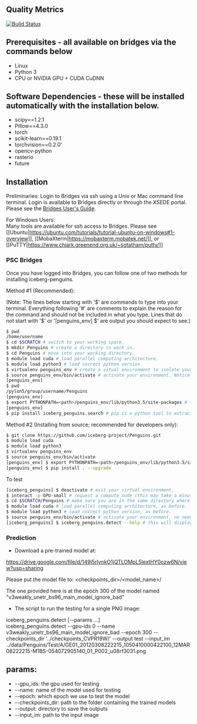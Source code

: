 ## Quality Metrics

[![Build Status](https://travis-ci.com/iceberg-project/Penguins.svg?branch=devel)](https://travis-ci.com/iceberg-project/Penguins)

## Prerequisites - all available on bridges via the commands below
- Linux
- Python 3
- CPU or NVIDIA GPU + CUDA CuDNN

## Software Dependencies - these will be installed automatically with the installation below.
- scipy==1.2.1
- Pillow==4.3.0
- torch
- scikit-learn==0.19.1
- torchvision==0.2.0'
- opencv-python
- rasterio
- future

## Installation
Preliminaries:
Login to Bridges via ssh using a Unix or Mac command line terminal.  Login is available to Bridges directly or through the XSEDE portal. Please see the <a href="https://portal.xsede.org/psc-bridges">Bridges User's Guide</a>.  

For Windows Users:  
Many tools are available for ssh access to Bridges.  Please see [[Ubuntu|https://ubuntu.com/tutorials/tutorial-ubuntu-on-windows#1-overview]], [[MobaXterm|https://mobaxterm.mobatek.net/]], or [[PuTTY|https://www.chiark.greenend.org.uk/~sgtatham/putty/]]

### PSC Bridges
Once you have logged into Bridges, you can follow one of two methods for installing iceberg-penguins.

Method #1 (Recommended):  

(Note: The lines below starting with '$' are commands to type into your terminal.  Everything following '#' are comments to explain the reason for the command and should not be included in what you type.  Lines that do not start with '$' or '[penguins_env] $' are output you should expect to see.)

```bash
$ pwd
/home/username
$ cd $SCRATCH # switch to your working space.
$ mkdir Penguins # create a directory to work in.
$ cd Penguins # move into your working directory.
$ module load cuda # load parallel computing architecture.
$ module load python3 # load correct python version.
$ virtualenv penguins_env # create a vitual environment to isolate your work from the default system.
$ source penguins_env/bin/activate # activate your environment. Notice the command line prompt changes to show your environment on the next line.
[penguins_env] 
$ pwd
/pylon5/group/username/Penguins
[penguins_env] 
$ export PYTHONPATH=<path>/penguins_env/lib/python3.5/site-packages # set a system variable to point python to your specific code. (Replace <path> with the results of pwd command above.
[penguins_env] 
$ pip install iceberg_penguins.search # pip is a python tool to extract the requested software (iceberg_penguins.search in this case) from a repository. (this may take several minutes).
```

Method #2 (Installing from source; recommended for developers only): 

```bash
$ git clone https://github.com/iceberg-project/Penguins.git
$ module load cuda
$ module load python3
$ virtualenv penguins_env
$ source penguins_env/bin/activate
[penguins_env] $ export PYTHONPATH=<path>/penguins_env/lib/python3.5/site-packages
[penguins_env] $ pip install . --upgrade
```

To test
```bash
[iceberg_penguins] $ deactivate # exit your virtual environment.
$ interact -p GPU-small # request a compute node (this may take a minute or two or more).
$ cd $SCRATCH/Penguins # make sure you are in the same directory where everything was set up before.
$ module load cuda # load parallel computing architecture, as before.
$ module load python3 # load correct python version, as before.
$ source penguins_env/bin/activate # activate your environment, no need to create a new environment because the Penguins tools are installed and isolated here.
[iceberg_penguins] $ iceberg_penguins.detect --help # this will display a help screen of available usage and parameters.
```

### Prediction
- Download a pre-trained model at:

https://drive.google.com/file/d/149j5rlynkO1jQTLOMpL5lextHY0ozw6N/view?usp=sharing

Please put the model file to: <checkpoints_dir>/<model_name>/

The one provided here is at the epoch 300 of the model named "v3weakly_unetr_bs96_main_model_ignore_bad"

- The script to run the testing for a single PNG image:

iceberg_penguins.detect [--params ...]  
iceberg_penguins.detect --gpu-ids 0 --name v3weakly_unetr_bs96_main_model_ignore_bad --epoch 300 --checkpoints_dir '../checkpoints_CVPR19W/' --output test --input_im ../data/Penguins/Test/A/GE01_20120308222215_1050410000422100_12MAR08222215-M1BS-054072905140_01_P002_u08rf3031.png

## params:
- --gpu_ids: the gpu used for testing
- --name: name of the model used for testing
- --epoch: which epoch we use to test the model
- --checkpoints_dir: path to the folder containing the trained models
- --output: directory to save the outputs
- --input_im: path to the input image

